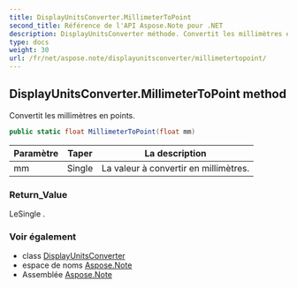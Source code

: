 ```yaml
---
title: DisplayUnitsConverter.MillimeterToPoint
second_title: Référence de l'API Aspose.Note pour .NET
description: DisplayUnitsConverter méthode. Convertit les millimètres en points.
type: docs
weight: 30
url: /fr/net/aspose.note/displayunitsconverter/millimetertopoint/
---
```

## DisplayUnitsConverter.MillimeterToPoint method

Convertit les millimètres en points.

```csharp
public static float MillimeterToPoint(float mm)
```

| Paramètre | Taper | La description |
| --- | --- | --- |
| mm | Single | La valeur à convertir en millimètres. |

### Return_Value

LeSingle .

### Voir également

* class [DisplayUnitsConverter](../)
* espace de noms [Aspose.Note](../../displayunitsconverter/)
* Assemblée [Aspose.Note](../../../)


